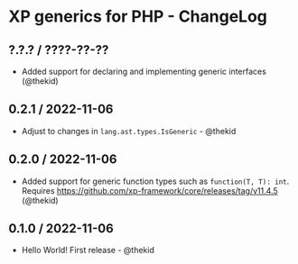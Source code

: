 XP generics for PHP - ChangeLog
===============================

## ?.?.? / ????-??-??

* Added support for declaring and implementing generic interfaces
  (@thekid)

## 0.2.1 / 2022-11-06

* Adjust to changes in `lang.ast.types.IsGeneric` - @thekid

## 0.2.0 / 2022-11-06

* Added support for generic function types such as `function(T, T): int`.
  Requires https://github.com/xp-framework/core/releases/tag/v11.4.5
  (@thekid)

## 0.1.0 / 2022-11-06

* Hello World! First release - @thekid
